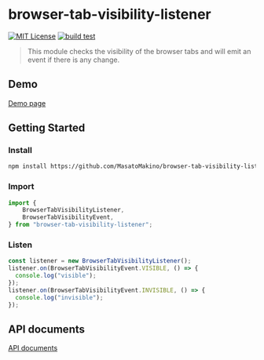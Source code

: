 # browser-tab-visibility-listener

[![MIT License](https://img.shields.io/badge/license-MIT-blue.svg?style=flat)](LICENSE)
[![build test](https://github.com/MasatoMakino/browser-tab-visibility-listener/actions/workflows/ci.yml/badge.svg)](https://github.com/MasatoMakino/browser-tab-visibility-listener/actions/workflows/ci.yml)

>This module checks the visibility of the browser tabs and will emit an event if there is any change.

## Demo

[Demo page](https://masatomakino.github.io/browser-tab-visibility-listener/demo/)

## Getting Started

### Install

```bash
npm install https://github.com/MasatoMakino/browser-tab-visibility-listener.git --save-dev
```

### Import

```js
import {
    BrowserTabVisibilityListener,
    BrowserTabVisibilityEvent,
} from "browser-tab-visibility-listener";
```

### Listen

```js
const listener = new BrowserTabVisibilityListener();
listener.on(BrowserTabVisibilityEvent.VISIBLE, () => {
  console.log("visible");
});
listener.on(BrowserTabVisibilityEvent.INVISIBLE, () => {
  console.log("invisible");
});
```

## API documents

[API documents](https://masatomakino.github.io/browser-tab-visibility-listener/api/)
